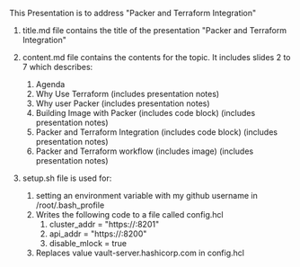 This Presentation is to address "Packer and Terraform Integration"

1. title.md file contains the title of the presentation "Packer and Terraform Integration"
2. content.md file contains the contents for the topic. It includes slides 2 to 7 which describes:
   1. Agenda
   2. Why Use Terraform (includes presentation notes)
   3. Why user Packer (includes presentation notes)
   4. Building Image with Packer (includes code block) (includes presentation notes)
   5. Packer and Terraform Integration (includes code block) (includes presentation notes)
   6. Packer and Terraform workflow (includes image) (includes presentation notes)

3. setup.sh file is used for:
    1.  setting an environment variable with my github username in /root/.bash_profile
    2. Writes the following code to a file called config.hcl
         1. cluster_addr  = "https://<HOSTNAME>:8201"
         2. api_addr      = "https://<HOSTNAME>:8200"
         3. disable_mlock = true
    3. Replaces <HOSTNAME> value vault-server.hashicorp.com in config.hcl

